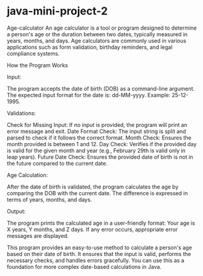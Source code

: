# java-mini-project-2
Age-calculator
An age calculator is a tool or program designed to determine a person's age or the duration between two dates, typically measured in years, months, and days. Age calculators are commonly used in various applications such as form validation, birthday reminders, and legal compliance systems.

How the Program Works

Input:

The program accepts the date of birth (DOB) as a command-line argument. The expected input format for the date is: dd-MM-yyyy. Example: 25-12-1995.

Validations:

Check for Missing Input: If no input is provided, the program will print an error message and exit. Date Format Check: The input string is split and parsed to check if it follows the correct format. Month Check: Ensures the month provided is between 1 and 12. Day Check: Verifies if the provided day is valid for the given month and year (e.g., February 29th is valid only in leap years). Future Date Check: Ensures the provided date of birth is not in the future compared to the current date.

Age Calculation:

After the date of birth is validated, the program calculates the age by comparing the DOB with the current date. The difference is expressed in terms of years, months, and days.

Output:

The program prints the calculated age in a user-friendly format: Your age is X years, Y months, and Z days. If any error occurs, appropriate error messages are displayed.

This program provides an easy-to-use method to calculate a person's age based on their date of birth. It ensures that the input is valid, performs the necessary checks, and handles errors gracefully. You can use this as a foundation for more complex date-based calculations in Java.
